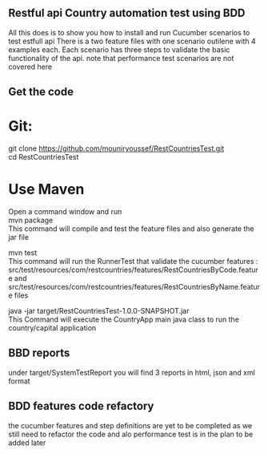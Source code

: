 ## Restful api Country automation test using BDD
All this does is to show you how to install and run Cucumber scenarios to test estfull api
There is a two feature files with one scenario outilene with 4 examples each. Each scenario has three steps to validate the basic functionality of the api. note that performance test scenarios are not covered here
## Get the code  
# Git:

git clone https://github.com/mouniryoussef/RestCountriesTest.git  
cd RestCountriesTest

# Use Maven  
Open a command window and run  
mvn package  
This command will compile and test the feature files and also generate the jar file  

mvn test  
This command will run the RunnerTest that validate the cucumber features : src/test/resources/com/restcountries/features/RestCountriesByCode.feature and src/test/resources/com/restcountries/features/RestCountriesByName.feature files    

java -jar target/RestCountriesTest-1.0.0-SNAPSHOT.jar  
This Command will execute the CountryApp main java class to run the country/capital application  

## BBD reports  
under target/SystemTestReport you will find 3 reports in html, json and xml format  

## BDD features code refactory  
the cucumber features and step definitions are yet to be completed as we still need to refactor the code and alo performance test is in the plan to be added later
